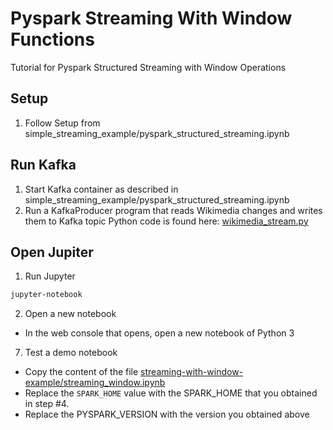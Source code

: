 # Pyspark Streaming With Window Functions
Tutorial for Pyspark Structured Streaming with Window Operations

## Setup
1. Follow Setup from simple_streaming_example/pyspark_structured_streaming.ipynb

## Run Kafka
1. Start Kafka container as described in simple_streaming_example/pyspark_structured_streaming.ipynb
2. Run a KafkaProducer program that reads Wikimedia changes and writes them to Kafka topic
Python code is found here: [wikimedia_stream.py](https://github.com/ransilberman/pyspark-streaming-jupyter-tutorial/blob/main/streaming-with-window-example/wikimedia_stream.py)

## Open Jupiter
1. Run Jupyter
```bash
jupyter-notebook
```
2. Open a new notebook
- In the web console that opens, open a new notebook of Python 3
7. Test a demo notebook
- Copy the content of the file [streaming-with-window-example/streaming_window.ipynb](https://github.com/ransilberman/pyspark-streaming-jupyter-tutorial/blob/main/streaming-with-window-example/streaming_window.ipynb)
- Replace the `SPARK_HOME` value with the SPARK_HOME that you obtained in step #4.
- Replace the PYSPARK_VERSION with the version you obtained above

